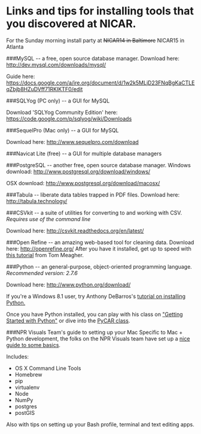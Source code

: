 Links and tips for installing tools that you discovered at NICAR.
=============
For the Sunday morning install party at ~~NICAR14 in Baltimore~~ NICAR15 in Atlanta


###MySQL -- a free, open source database manager.
Download here: http://dev.mysql.com/downloads/mysql/

Guide here: https://docs.google.com/a/ire.org/document/d/1w2k5MLjD23FNqBgKaCTLEqZbjb8HZuDVff71RKIKTF0/edit

###SQLYog (PC only) -- a GUI for MySQL

Download 'SQLYog Community Edition' here: https://code.google.com/p/sqlyog/wiki/Downloads

###SequelPro (Mac only) -- a GUI for MySQL

Download here: http://www.sequelpro.com/download

###Navicat Lite (free) -- a GUI for multiple database managers

###PostgreSQL -- another free, open source database manager.
Windows download: http://www.postgresql.org/download/windows/

OSX download: http://www.postgresql.org/download/macosx/

###Tabula -- liberate data tables trapped in PDF files.
Download here: http://tabula.technology/

###CSVkit -- a suite of utilities for converting to and working with CSV.
*Requires use of the command line*

Download here: http://csvkit.readthedocs.org/en/latest/

###Open Refine -- an amazing web-based tool for cleaning data.
Download here: http://openrefine.org/
After you have it installed, get up to speed with [this tutorial](http://www.tommeagher.com/blog/2012/06/clean-data-is-the-best-weapon-against-the-planet-of-the-apes.html) from Tom Meagher.

###Python -- an general-purpose, object-oriented programming language.
*Recommended version: 2.7.6*

Download here: http://www.python.org/download/

If you're a Windows 8.1 user, try Anthony DeBarros's [tutorial on installing Python.](http://www.anthonydebarros.com/2014/02/16/setting-up-python-in-windows-8-1/)

Once you have Python installed, you can play with his class on ["Getting Started with Python"](http://www.anthonydebarros.com/2014/03/01/nicar-14-python-get-started/) or dive into the [PyCAR class](https://github.com/tommeagher/pycar14).

###NPR Visuals Team's guide to setting up your Mac
Specific to Mac + Python development, the folks on the NPR Visuals team have set up a [nice guide to some basics](http://blog.apps.npr.org/2013/06/06/how-to-setup-a-developers-environment.html).

Includes:
* OS X Command Line Tools
* Homebrew
* pip
* virtualenv
* Node
* NumPy
* postgres
* postGIS

Also with tips on setting up your Bash profile, terminal and text editing apps.
